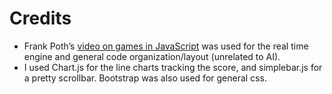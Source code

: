 # Credits
- Frank Poth’s [video on games in JavaScript](https://youtu.be/w-OKdSHRlfA) was used for the real time engine and general code organization/layout (unrelated to AI).
- I used Chart.js for the line charts tracking the score, and simplebar.js for a pretty scrollbar. Bootstrap was also used for general css.